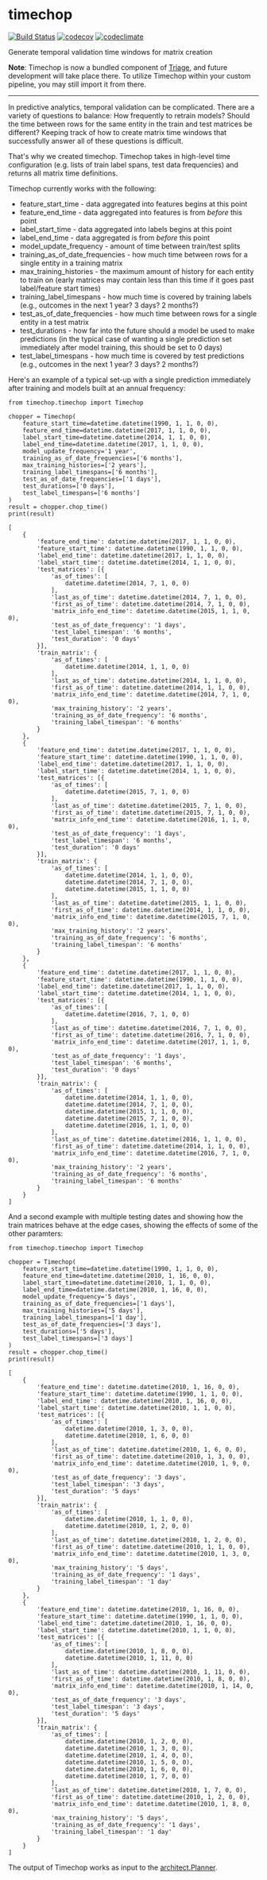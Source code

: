 # timechop

[![Build Status](https://travis-ci.org/dssg/timechop.svg?branch=master)](https://travis-ci.org/dssg/timechop)
[![codecov](https://codecov.io/gh/dssg/timechop/branch/master/graph/badge.svg)](https://codecov.io/gh/dssg/timechop)
[![codeclimate](https://codeclimate.com/github/dssg/timechop.png)](https://codeclimate.com/github/dssg/timechop)

Generate temporal validation time windows for matrix creation

**Note**: Timechop is now a bundled component of [Triage](https://github.com/dssg/triage), and future development will take place there. To utilize Timechop within your custom pipeline, you may still import it from there.

---

In predictive analytics, temporal validation can be complicated. There are a variety of questions to balance: How frequently to retrain models? Should the time between rows for the same entity in the train and test matrices be different? Keeping track of how to create matrix time windows that successfully answer all of these questions is difficult. 

That's why we created timechop. Timechop takes in high-level time configuration (e.g. lists of train label spans, test data frequencies) and returns all matrix time definitions. 


Timechop currently works with the following:

- feature_start_time - data aggregated into features begins at this point
- feature_end_time - data aggregated into features is from *before* this point
- label_start_time - data aggregated into labels begins at this point
- label_end_time - data aggregated is from *before* this point
- model_update_frequency - amount of time between train/test splits
- training_as_of_date_frequencies - how much time between rows for a single entity in a training matrix
- max_training_histories - the maximum amount of history for each entity to train on (early matrices may contain less than this time if it goes past label/feature start times)
- training_label_timespans - how much time is covered by training labels (e.g., outcomes in the next 1 year? 3 days? 2 months?)
- test_as_of_date_frequencies - how much time between rows for a single entity in a test matrix
- test_durations - how far into the future should a model be used to make predictions (in the typical case of wanting a single prediction set immediately after model training, this should be set to 0 days)
- test_label_timespans - how much time is covered by test predictions (e.g., outcomes in the next 1 year? 3 days? 2 months?)

Here's an example of a typical set-up with a single prediction immediately after training and models built at an annual frequency:
```
from timechop.timechop import Timechop

chopper = Timechop(
    feature_start_time=datetime.datetime(1990, 1, 1, 0, 0), 
    feature_end_time=datetime.datetime(2017, 1, 1, 0, 0),
    label_start_time=datetime.datetime(2014, 1, 1, 0, 0),
    label_end_time=datetime.datetime(2017, 1, 1, 0, 0),
    model_update_frequency='1 year',
    training_as_of_date_frequencies=['6 months'],
    max_training_histories=['2 years'],
    training_label_timespans=['6 months'],
    test_as_of_date_frequencies=['1 days'],
    test_durations=['0 days'],
    test_label_timespans=['6 months']
)
result = chopper.chop_time()
print(result)
```
```
[
    {
        'feature_end_time': datetime.datetime(2017, 1, 1, 0, 0),
        'feature_start_time': datetime.datetime(1990, 1, 1, 0, 0),
        'label_end_time': datetime.datetime(2017, 1, 1, 0, 0),
        'label_start_time': datetime.datetime(2014, 1, 1, 0, 0),
        'test_matrices': [{
            'as_of_times': [
                datetime.datetime(2014, 7, 1, 0, 0)
            ],
            'last_as_of_time': datetime.datetime(2014, 7, 1, 0, 0),
            'first_as_of_time': datetime.datetime(2014, 7, 1, 0, 0),
            'matrix_info_end_time': datetime.datetime(2015, 1, 1, 0, 0),
            'test_as_of_date_frequency': '1 days',
            'test_label_timespan': '6 months',
            'test_duration': '0 days'
        }],
        'train_matrix': {
            'as_of_times': [
                datetime.datetime(2014, 1, 1, 0, 0)
            ],
            'last_as_of_time': datetime.datetime(2014, 1, 1, 0, 0),
            'first_as_of_time': datetime.datetime(2014, 1, 1, 0, 0),
            'matrix_info_end_time': datetime.datetime(2014, 7, 1, 0, 0),
            'max_training_history': '2 years',
            'training_as_of_date_frequency': '6 months',
            'training_label_timespan': '6 months'
        }
    },
    {
        'feature_end_time': datetime.datetime(2017, 1, 1, 0, 0),
        'feature_start_time': datetime.datetime(1990, 1, 1, 0, 0),
        'label_end_time': datetime.datetime(2017, 1, 1, 0, 0),
        'label_start_time': datetime.datetime(2014, 1, 1, 0, 0),
        'test_matrices': [{
            'as_of_times': [
                datetime.datetime(2015, 7, 1, 0, 0)
            ],
            'last_as_of_time': datetime.datetime(2015, 7, 1, 0, 0),
            'first_as_of_time': datetime.datetime(2015, 7, 1, 0, 0),
            'matrix_info_end_time': datetime.datetime(2016, 1, 1, 0, 0),
            'test_as_of_date_frequency': '1 days',
            'test_label_timespan': '6 months',
            'test_duration': '0 days'
        }],
        'train_matrix': {
            'as_of_times': [
                datetime.datetime(2014, 1, 1, 0, 0),
                datetime.datetime(2014, 7, 1, 0, 0),
                datetime.datetime(2015, 1, 1, 0, 0)
            ],
            'last_as_of_time': datetime.datetime(2015, 1, 1, 0, 0),
            'first_as_of_time': datetime.datetime(2014, 1, 1, 0, 0),
            'matrix_info_end_time': datetime.datetime(2015, 7, 1, 0, 0),
            'max_training_history': '2 years',
            'training_as_of_date_frequency': '6 months',
            'training_label_timespan': '6 months'
        }
    },
    {
        'feature_end_time': datetime.datetime(2017, 1, 1, 0, 0),
        'feature_start_time': datetime.datetime(1990, 1, 1, 0, 0),
        'label_end_time': datetime.datetime(2017, 1, 1, 0, 0),
        'label_start_time': datetime.datetime(2014, 1, 1, 0, 0),
        'test_matrices': [{
            'as_of_times': [
                datetime.datetime(2016, 7, 1, 0, 0)
            ],
            'last_as_of_time': datetime.datetime(2016, 7, 1, 0, 0),
            'first_as_of_time': datetime.datetime(2016, 7, 1, 0, 0),
            'matrix_info_end_time': datetime.datetime(2017, 1, 1, 0, 0),
            'test_as_of_date_frequency': '1 days',
            'test_label_timespan': '6 months',
            'test_duration': '0 days'
        }],
        'train_matrix': {
            'as_of_times': [
                datetime.datetime(2014, 1, 1, 0, 0),
                datetime.datetime(2014, 7, 1, 0, 0),
                datetime.datetime(2015, 1, 1, 0, 0),
                datetime.datetime(2015, 7, 1, 0, 0),
                datetime.datetime(2016, 1, 1, 0, 0)
            ],
            'last_as_of_time': datetime.datetime(2016, 1, 1, 0, 0),
            'first_as_of_time': datetime.datetime(2014, 1, 1, 0, 0),
            'matrix_info_end_time': datetime.datetime(2016, 7, 1, 0, 0),
            'max_training_history': '2 years',
            'training_as_of_date_frequency': '6 months',
            'training_label_timespan': '6 months'
        }
    }
]
```


And a second example with multiple testing dates and showing how the train matrices behave at the edge cases, showing the effects of some of the other paramters:

```
from timechop.timechop import Timechop

chopper = Timechop(
	feature_start_time=datetime.datetime(1990, 1, 1, 0, 0), 
    feature_end_time=datetime.datetime(2010, 1, 16, 0, 0),
    label_start_time=datetime.datetime(2010, 1, 1, 0, 0),
    label_end_time=datetime.datetime(2010, 1, 16, 0, 0),
    model_update_frequency='5 days',
    training_as_of_date_frequencies=['1 days'],
    max_training_histories=['5 days'],
    training_label_timespans=['1 day'],
    test_as_of_date_frequencies=['3 days'],
    test_durations=['5 days'],
    test_label_timespans=['3 days']
)
result = chopper.chop_time()
print(result)
```

```
[
    {
        'feature_end_time': datetime.datetime(2010, 1, 16, 0, 0),
        'feature_start_time': datetime.datetime(1990, 1, 1, 0, 0),
        'label_end_time': datetime.datetime(2010, 1, 16, 0, 0),
        'label_start_time': datetime.datetime(2010, 1, 1, 0, 0),
        'test_matrices': [{
            'as_of_times': [
                datetime.datetime(2010, 1, 3, 0, 0),
                datetime.datetime(2010, 1, 6, 0, 0)
            ],
            'last_as_of_time': datetime.datetime(2010, 1, 6, 0, 0),
            'first_as_of_time': datetime.datetime(2010, 1, 3, 0, 0),
            'matrix_info_end_time': datetime.datetime(2010, 1, 9, 0, 0),
            'test_as_of_date_frequency': '3 days',
            'test_label_timespan': '3 days',
            'test_duration': '5 days'
        }],
        'train_matrix': {
            'as_of_times': [
                datetime.datetime(2010, 1, 1, 0, 0),
                datetime.datetime(2010, 1, 2, 0, 0)
            ],
            'last_as_of_time': datetime.datetime(2010, 1, 2, 0, 0),
            'first_as_of_time': datetime.datetime(2010, 1, 1, 0, 0),
            'matrix_info_end_time': datetime.datetime(2010, 1, 3, 0, 0),
            'max_training_history': '5 days',
            'training_as_of_date_frequency': '1 days',
            'training_label_timespan': '1 day'
        }
    },
    {
        'feature_end_time': datetime.datetime(2010, 1, 16, 0, 0),
        'feature_start_time': datetime.datetime(1990, 1, 1, 0, 0),
        'label_end_time': datetime.datetime(2010, 1, 16, 0, 0),
        'label_start_time': datetime.datetime(2010, 1, 1, 0, 0),
        'test_matrices': [{
            'as_of_times': [
                datetime.datetime(2010, 1, 8, 0, 0),
                datetime.datetime(2010, 1, 11, 0, 0)
            ],
            'last_as_of_time': datetime.datetime(2010, 1, 11, 0, 0),
            'first_as_of_time': datetime.datetime(2010, 1, 8, 0, 0),
            'matrix_info_end_time': datetime.datetime(2010, 1, 14, 0, 0),
            'test_as_of_date_frequency': '3 days',
            'test_label_timespan': '3 days',
            'test_duration': '5 days'
        }],
        'train_matrix': {
            'as_of_times': [
                datetime.datetime(2010, 1, 2, 0, 0),
                datetime.datetime(2010, 1, 3, 0, 0),
                datetime.datetime(2010, 1, 4, 0, 0),
                datetime.datetime(2010, 1, 5, 0, 0),
                datetime.datetime(2010, 1, 6, 0, 0),
                datetime.datetime(2010, 1, 7, 0, 0)
            ],
            'last_as_of_time': datetime.datetime(2010, 1, 7, 0, 0),
            'first_as_of_time': datetime.datetime(2010, 1, 2, 0, 0),
            'matrix_info_end_time': datetime.datetime(2010, 1, 8, 0, 0),
            'max_training_history': '5 days',
            'training_as_of_date_frequency': '1 days',
            'training_label_timespan': '1 day'
        }
    }
]
```

The output of Timechop works as input to the [architect.Planner](https://github.com/dssg/architect/blob/master/architect/planner.py).
